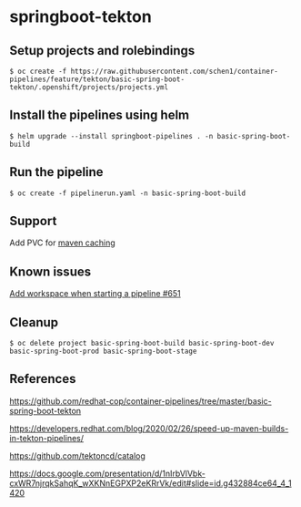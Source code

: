 # springboot-tekton


## Setup projects and rolebindings
```
$ oc create -f https://raw.githubusercontent.com/schen1/container-pipelines/feature/tekton/basic-spring-boot-tekton/.openshift/projects/projects.yml
```

## Install the pipelines using helm

```
$ helm upgrade --install springboot-pipelines . -n basic-spring-boot-build
```

## Run the pipeline

```
$ oc create -f pipelinerun.yaml -n basic-spring-boot-build
```

## Support
Add PVC for [maven caching](https://developers.redhat.com/blog/2020/02/26/speed-up-maven-builds-in-tekton-pipelines/)

## Known issues
[Add workspace when starting a pipeline #651](https://github.com/tektoncd/cli/issues/651)


## Cleanup
```
$ oc delete project basic-spring-boot-build basic-spring-boot-dev basic-spring-boot-prod basic-spring-boot-stage
```

## References
https://github.com/redhat-cop/container-pipelines/tree/master/basic-spring-boot-tekton

https://developers.redhat.com/blog/2020/02/26/speed-up-maven-builds-in-tekton-pipelines/

https://github.com/tektoncd/catalog

https://docs.google.com/presentation/d/1nIrbVlVbk-cxWR7njrqkSahqK_wXKNnEGPXP2eKRrVk/edit#slide=id.g432884ce64_4_1420


